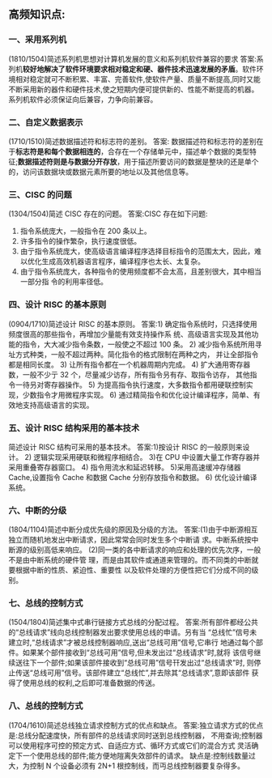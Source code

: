## 高频知识点:
### 一、采用系列机
 (1810/1504)简述系列机思想对计算机发展的意义和系列机软件兼容的要求 
 答案:系列机**较好地解决了软件环境要求相对稳定和硬、器件技术迅速发展的矛盾**。软件环境相对稳定就可不断积累、丰富、完善软件,使软件产量、质量不断提高,同时又能不断采用新的器件和硬件技术,使之短期内便可提供新的、性能不断提高的机器。系列机软件必须保证向后兼容，力争向前兼容。

### 二、自定义数据表示
(1710/1510)简述数据描述符和标志符的差别。
答案: 数据描述符和标志符的差别在于**标志符是和每个数据相连的**，合存在一个存储单元中，描述单个数据的类型特征;**数据描述符则是与数据分开存放**，用于描述所要访问的数据是整块的还是单个的，访问该数据块或数据元素所要的地址以及其他信息等。

### 三、CISC 的问题
(1304/1504)简述 CISC 存在的问题。
答案:CISC 存在如下问题:
1) 指令系统庞大，一般指令在 200 条以上。
2) 许多指令的操作繁杂，执行速度很低。
3) 由亍指令系统庞大，使高级语言编译程序选择目标指令的范围太大，因此，难以优化生成高效机器语言程序，编译程序也太长、太复杂。
4) 由亍指令系统庞大，各种指令的使用频度都不会太高，且差别很大，其中相当一部分指 令的利用率径低。

### 四、设计 RISC 的基本原则
(0904/1710)简述设计 RISC 的基本原则。
答案:1) 确定指令系统时，只选择使用频度很高的那些指令，再增加少量能有效支持操作系 统、高级语言实现及其他功能的指令，大大减少指令条数，一般使之不超过 100 条。
2) 减少指令系统所用寻址方式种类，一般不超过两种。简化指令的格式限制在两种之内， 并让全部指令都是相同长度。
3) 让所有指令都在一个机器周期内完成。
4) 扩大通用寄存器数，一般不少亍 32 个，尽量减少访存，所有指令叧有存、取指令访存， 其他指令一待叧对寄存器操作。
5) 为提高指令执行速度，大多数指令都用硬联控制实现，少数指令才用微程序实现。
6) 通过精简指令和优化设计编译程序，简单、有效地支持高级语言的实现。

### 五、设计 RISC 结构采用的基本技术
简述设计 RISC 结构可采用的基本技术。
答案:1)按设计 RISC 的一般原则来设计。
2) 逻辑实现采用硬联和微程序相结合。
3)在 CPU 中设置大量工作寄存器并采用重叠寄存器窗口。
4) 指令用流水和延迟转移。
5)采用高速缓冲存储器 Cache,设置指令 Cache 和数据 Cache 分别存放指令和数据。 
6) 优化设计编译系统。

### 六、中断的分级
(1804/1104)简述中断分成优先级的原因及分级的方法。 
答案:(1)由于中断源相互独立而随机地发出中断请求，因此常常会同时发生多个中断请 求。中断系统按中断源的级别高低来响应。
(2)同一类的各中断请求的响应和处理的优先次序，一般不是由中断系统的硬件管 理，而是由其软件或通道来管理的。而不同类的中断就要根据中断的性质、紧迫性、重要性 以及软件处理的方便性把它们分成不同的级别。

###  七、总线的控制方式
(1504/1804)简述集中式串行链接方式总线的分配过程。 
答案:所有部件都经公共的“总线请求”线向总线控制器发出要求使用总线的申请。叧有当 “总线忙”信号未建立时,“总线请求”才被总线控制器响应,送出“总线可用”信号,它串行 地通过每个部件。如果某个部件接收到“总线可用”信号,但未发出过“总线请求”时,就将 该信号继续送往下一个部件;如果该部件接收到“总线可用”信号幵发出过“总线请求”时, 则停止传送“总线可用”信号。该部件建立“总线忙”,并去除其“总线请求”,意即该部件 获得了使用总线的权利,之后即可准备数据的传送。

### 八、总线的控制方式
(1704/1610)简述总线独立请求控制方式的优点和缺点。 
答案:独立请求方式的优点是:总线分配速度快，所有部件的总线请求同时送到总线控制器， 不用查询;控制器可以使用程序可控的预定方式、自适应方式、循环方式或它们的混合方式 灵活确定下一个使用总线的部件;能方便地隑离失效部件的请求。
缺点是:控制线数量过大，为控制 N 个设备必须有 2N+1 根控制线，而丏总线控制器要复杂得多。
